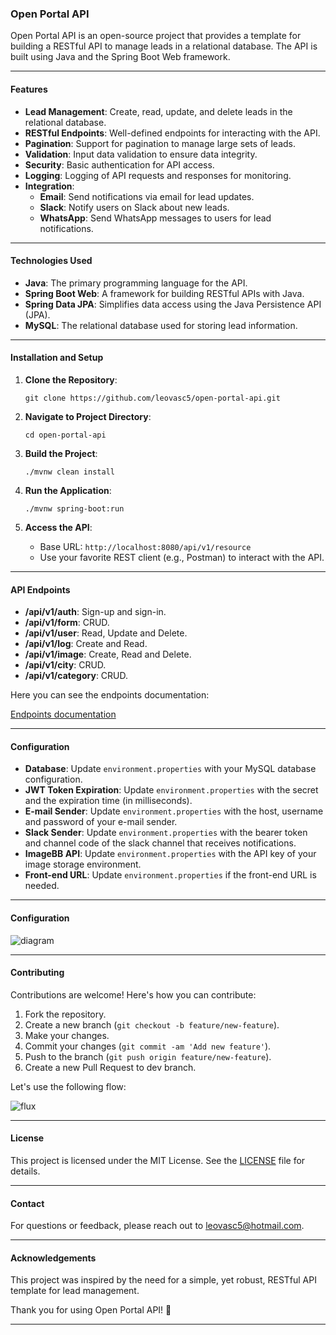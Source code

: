 ### Open Portal API

Open Portal API is an open-source project that provides a template for building a RESTful API to manage leads in a relational database. The API is built using Java and the Spring Boot Web framework.

---

#### Features

- **Lead Management**: Create, read, update, and delete leads in the relational database.
- **RESTful Endpoints**: Well-defined endpoints for interacting with the API.
- **Pagination**: Support for pagination to manage large sets of leads.
- **Validation**: Input data validation to ensure data integrity.
- **Security**: Basic authentication for API access.
- **Logging**: Logging of API requests and responses for monitoring.
- **Integration**:
  - **Email**: Send notifications via email for lead updates.
  - **Slack**: Notify users on Slack about new leads.
  - **WhatsApp**: Send WhatsApp messages to users for lead notifications.

---

#### Technologies Used

- **Java**: The primary programming language for the API.
- **Spring Boot Web**: A framework for building RESTful APIs with Java.
- **Spring Data JPA**: Simplifies data access using the Java Persistence API (JPA).
- **MySQL**: The relational database used for storing lead information.

---

#### Installation and Setup

1. **Clone the Repository**:
   ```shell
   git clone https://github.com/leovasc5/open-portal-api.git
   ```

2. **Navigate to Project Directory**:
   ```shell
   cd open-portal-api
   ```

3. **Build the Project**:
   ```shell
   ./mvnw clean install
   ```

4. **Run the Application**:
   ```shell
   ./mvnw spring-boot:run
   ```

5. **Access the API**:
   - Base URL: `http://localhost:8080/api/v1/resource`
   - Use your favorite REST client (e.g., Postman) to interact with the API.

---

#### API Endpoints

- **/api/v1/auth**: Sign-up and sign-in.
- **/api/v1/form**: CRUD.
- **/api/v1/user**: Read, Update and Delete.
- **/api/v1/log**: Create and Read.
- **/api/v1/image**: Create, Read and Delete.
- **/api/v1/city**: CRUD.
- **/api/v1/category**: CRUD.

Here you can see the endpoints documentation:

[Endpoints documentation](https://github.com/leovasc5/open-portal-api/endpoints.md)

---

#### Configuration

- **Database**: Update `environment.properties` with your MySQL database configuration.
- **JWT Token Expiration**: Update `environment.properties` with the secret and the expiration time (in milliseconds).
- **E-mail Sender**: Update `environment.properties` with the host, username and password of your e-mail sender.
- **Slack Sender**: Update `environment.properties` with the bearer token and channel code of the slack channel that receives notifications.
- **ImageBB API**: Update `environment.properties` with the API key of your image storage environment.
- **Front-end URL**: Update `environment.properties` if the front-end URL is needed.

---

#### Configuration

![diagram](https://github.com/leovasc5/open-portal-api/assets/70069239/6aa5e742-963e-4737-acb8-08cbceebc616)


---

#### Contributing

Contributions are welcome! Here's how you can contribute:

1. Fork the repository.
2. Create a new branch (`git checkout -b feature/new-feature`).
3. Make your changes.
4. Commit your changes (`git commit -am 'Add new feature'`).
5. Push to the branch (`git push origin feature/new-feature`).
6. Create a new Pull Request to dev branch.

  Let's use the following flow:

![flux](https://github.com/leovasc5/open-portal-api/assets/70069239/0fe85cf8-5483-4918-8249-bc1ea471edea)

---

#### License

This project is licensed under the MIT License. See the [LICENSE](LICENSE) file for details.

---

#### Contact

For questions or feedback, please reach out to [leovasc5@hotmail.com](mailto:leovasc5@hotmail.com).

---

#### Acknowledgements

This project was inspired by the need for a simple, yet robust, RESTful API template for lead management.

Thank you for using Open Portal API! 🚀

---